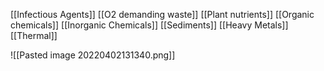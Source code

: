 [[Infectious Agents]]
[[O2 demanding waste]]
[[Plant nutrients]]
[[Organic chemicals]]
[[Inorganic Chemicals]]
[[Sediments]]
[[Heavy Metals]]
[[Thermal]]

![[Pasted image 20220402131340.png]]